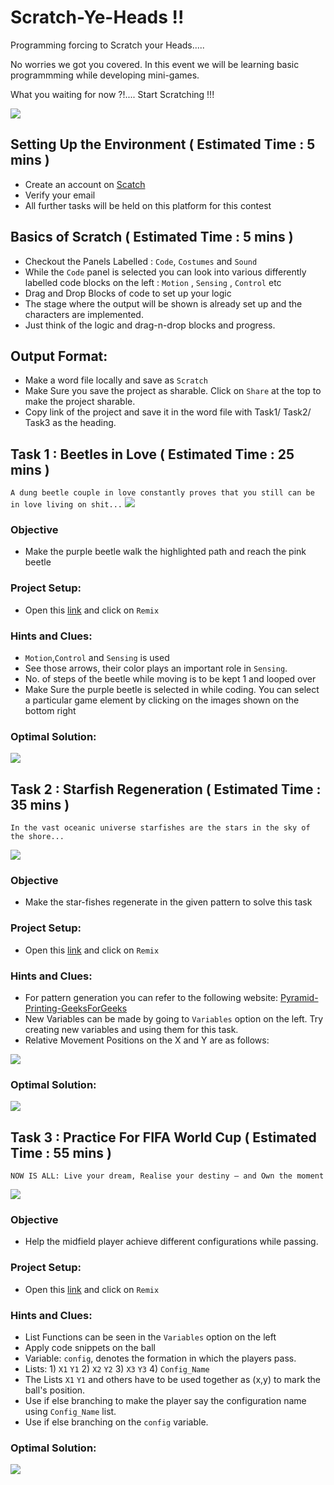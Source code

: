 
# Scratch-Ye-Heads !!

Programming forcing to Scratch your Heads.....

No worries we got you covered. In this event we will be learning basic programmming while developing
mini-games.

What you waiting for now ?!.... Start Scratching !!!

![](https://github.com/CodingWarrior33/Scratch-Ye-Heads/blob/77201851bdef2d4f8e5b346123004ecb49dad540/Project_Deets/cat_sc.gif)


## Setting Up the Environment ( Estimated Time : 5 mins )
- Create an account on [Scatch](https://scratch.mit.edu/)
- Verify your email
- All further tasks will be held on this platform for this contest

## Basics of Scratch ( Estimated Time : 5 mins )
- Checkout the Panels Labelled : `Code`, `Costumes` and `Sound` 
- While the `Code` panel is selected you can look into various differently labelled code blocks on the left : `Motion` , `Sensing` , `Control` etc
- Drag and Drop Blocks of code to set up your logic
- The stage where the output will be shown is already set up and the characters are implemented.
- Just think of the logic and drag-n-drop blocks and progress.

## Output Format:
- Make a word file locally and save as `Scratch`
- Make Sure you save the project as sharable. Click on `Share` at the top to make the project sharable.
- Copy link of the project and save it in the word file with Task1/ Task2/ Task3 as the heading.

## Task 1 : Beetles in Love ( Estimated Time : 25 mins ) 

`A dung beetle couple in love constantly proves that you still can be in love living on shit...`
![](https://github.com/CodingWarrior33/Scratch-Ye-Heads/blob/a08a83549d199775c45466a3fc1cd9683162963b/Project_Deets/dungbeetle.gif)

### Objective
- Make the purple beetle walk the highlighted path and reach the pink beetle

### Project Setup:
- Open this [link](url) and click on `Remix`

### Hints and Clues:
- `Motion`,`Control` and `Sensing` is used
- See those arrows, their color plays an important role in `Sensing`.
- No. of steps of the beetle while moving is to be kept 1 and looped over
- Make Sure the purple beetle is selected in while coding. You can select a particular game element by clicking on the images shown on the bottom right

### Optimal Solution: 
![](https://github.com/CodingWarrior33/Scratch-Ye-Heads/blob/ce7a1c4cc563516e691b627bced2e2c9637e4941/Project_Deets/OPS1.gif)


## Task 2 : Starfish Regeneration ( Estimated Time : 35 mins )

`In the vast oceanic universe starfishes are the stars in the sky of the shore...`

![](https://github.com/CodingWarrior33/Scratch-Ye-Heads/blob/a08a83549d199775c45466a3fc1cd9683162963b/Project_Deets/patrick-spongebob-squarepants.gif)

### Objective  
- Make the star-fishes regenerate in the given pattern to solve this task

### Project Setup:
- Open this [link](url) and click on `Remix`

### Hints and Clues:
- For pattern generation you can refer to the following website: [Pyramid-Printing-GeeksForGeeks](https://www.geeksforgeeks.org/programs-printing-pyramid-patterns-python/)
- New Variables can be made by going to `Variables` option on the left. Try creating new variables and using them for this task.
- Relative Movement Positions on the X and Y are as follows:

 ![](https://github.com/CodingWarrior33/Scratch-Ye-Heads/blob/a08a83549d199775c45466a3fc1cd9683162963b/Project_Deets/rel_pos.jpeg)


### Optimal Solution: 
![](https://github.com/CodingWarrior33/Scratch-Ye-Heads/blob/ce7a1c4cc563516e691b627bced2e2c9637e4941/Project_Deets/OPS2.gif)

## Task 3 : Practice For FIFA World Cup ( Estimated Time : 55 mins )
`NOW IS ALL: Live your dream, Realise your destiny – and Own the moment`

![](https://github.com/CodingWarrior33/Scratch-Ye-Heads/blob/a08a83549d199775c45466a3fc1cd9683162963b/Project_Deets/fifa.gif)


### Objective
- Help the midfield player achieve different configurations while passing.

### Project Setup:
- Open this [link](url) and click on `Remix`

### Hints and Clues:
- List Functions can be seen in the `Variables` option on the left
- Apply code snippets on the ball
- Variable: `config`, denotes the formation in which the players pass. 
- Lists: 1) `X1` `Y1` 2) `X2` `Y2` 3)  `X3` `Y3` 4) `Config_Name` 
- The Lists `X1` `Y1` and others have to be used together as (x,y) to mark the ball's position.
- Use if else branching to make the player say the configuration name using `Config_Name` list.  
- Use if else branching on the `config` variable.

### Optimal Solution: 
![](https://github.com/CodingWarrior33/Scratch-Ye-Heads/blob/ce7a1c4cc563516e691b627bced2e2c9637e4941/Project_Deets/OPS3.gif)
